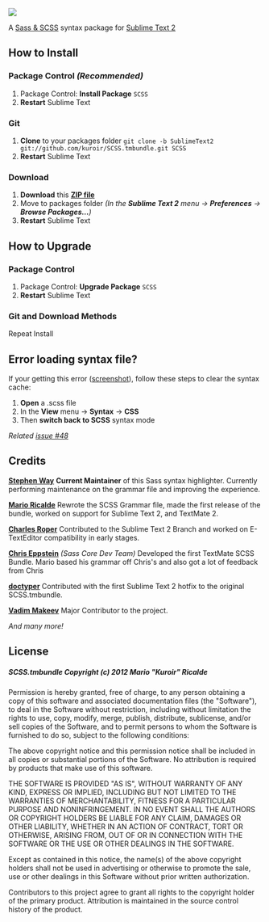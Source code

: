 ![](http://i.imgur.com/AipJU.png)

A [Sass & SCSS](http://sass-lang.com/) syntax package for [Sublime Text 2](http://www.sublimetext.com)

## How to Install

### Package Control *(Recommended)*

1. Package Control: **Install Package** `SCSS`
2. **Restart** Sublime Text
    
### Git

1. **Clone** to your packages folder `git clone -b SublimeText2 git://github.com/kuroir/SCSS.tmbundle.git SCSS`
2. **Restart** Sublime Text

### Download

1. **Download** this **[ZIP file](https://github.com/kuroir/SCSS.tmbundle/zipball/SublimeText2)**
2. Move to packages folder *(In the **Sublime Text 2** menu → **Preferences** → **Browse Packages…**)*
3. **Restart** Sublime Text

## How to Upgrade

### Package Control

1. Package Control: **Upgrade Package** `SCSS`
2. **Restart** Sublime Text

### Git and Download Methods

Repeat Install

## Error loading syntax file?

If your getting this error ([screenshot](http://d.pr/RSdi)), follow these steps to clear the syntax cache:

1. **Open** a .scss file
2. In the **View** menu → **Syntax** → **CSS**
3. Then **switch back to SCSS** syntax mode

*Related [issue #48](https://github.com/kuroir/SCSS.tmbundle/issues/48#issuecomment-1710508)*

## Credits

**[Stephen Way](http://github.com/stephenway)** **Current Maintainer** of this Sass syntax highlighter. Currently performing maintenance on the grammar file and improving the experience.

**[Mario Ricalde](http://github.com/kuroir)** Rewrote the SCSS Grammar file, made the first release of the bundle, worked on support for Sublime Text 2, and TextMate 2.

**[Charles Roper](http://github.com/charlesr)** Contributed to the Sublime Text 2 Branch and worked on E-TextEditor compatibility in early stages.

**[Chris Eppstein](http://github.com/chriseppstein)** *(Sass Core Dev Team)* Developed the first TextMate SCSS Bundle. Mario based his grammar off Chris's and also got a lot of feedback from Chris

**[doctyper](http://github.com/doctyper)** Contributed with the first Sublime Text 2 hotfix to the original SCSS.tmbundle.

**[Vadim Makeev](https://github.com/pepelsbey)** Major Contributor to the project.

*And many more!*

## License

##### SCSS.tmbundle Copyright (c) 2012 Mario "Kuroir" Ricalde

Permission is hereby granted, free of charge, to any person obtaining a copy of this software and associated documentation files (the "Software"), to deal in the Software without restriction, including without limitation the rights to use, copy, modify, merge, publish, distribute, sublicense, and/or sell copies of the Software, and to permit persons to whom the Software is furnished to do so, subject to the following conditions:

The above copyright notice and this permission notice shall be included in all copies or substantial portions of the Software. No attribution is required by products that make use of this software.

THE SOFTWARE IS PROVIDED "AS IS", WITHOUT WARRANTY OF ANY KIND, EXPRESS OR IMPLIED, INCLUDING BUT NOT LIMITED TO THE WARRANTIES OF MERCHANTABILITY, FITNESS FOR A PARTICULAR PURPOSE AND NONINFRINGEMENT. IN NO EVENT SHALL THE AUTHORS OR COPYRIGHT HOLDERS BE LIABLE FOR ANY CLAIM, DAMAGES OR OTHER LIABILITY, WHETHER IN AN ACTION OF CONTRACT, TORT OR OTHERWISE, ARISING FROM, OUT OF OR IN CONNECTION WITH THE SOFTWARE OR THE USE OR OTHER DEALINGS IN THE SOFTWARE.

Except as contained in this notice, the name(s) of the above copyright holders shall not be used in advertising or otherwise to promote the sale, use or other dealings in this Software without prior written authorization.

Contributors to this project agree to grant all rights to the copyright holder of the primary product. Attribution is maintained in the source control history of the product.
